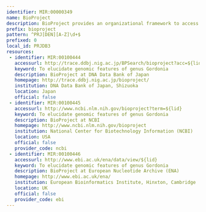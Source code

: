 ```yaml
---
identifier: MIR:00000349
name: BioProject
description: BioProject provides an organizational framework to access metadata about research projects and the data from the projects that are deposited into different databases. It provides information about a project’s scope, material, objectives, funding source and general relevance categories.
prefix: bioproject
pattern: ^PRJ[DEN][A-Z]\d+$
prefixed: 0
local_id: PRJDB3
resources:
 - identifier: MIR:00100444
   accessurl: http://trace.ddbj.nig.ac.jp/BPSearch/bioproject?acc=${lid}
   keyword: To elucidate genomic features of genus Gordonia
   description: BioProject at DNA Data Bank of Japan
   homepage: http://trace.ddbj.nig.ac.jp/bioproject/
   institution: DNA Data Bank of Japan, Shizuoka
   location: Japan
   official: false
 - identifier: MIR:00100445
   accessurl: http://www.ncbi.nlm.nih.gov/bioproject?term=${lid}
   keyword: To elucidate genomic features of genus Gordonia
   description: BioProject at NCBI
   homepage: http://www.ncbi.nlm.nih.gov/bioproject
   institution: National Center for Biotechnology Information (NCBI)
   location: USA
   official: false
   provider_code: ncbi
 - identifier: MIR:00100446
   accessurl: http://www.ebi.ac.uk/ena/data/view/${lid}
   keyword: To elucidate genomic features of genus Gordonia
   description: BioProject at European Nucleotide Archive (ENA)
   homepage: http://www.ebi.ac.uk/ena/
   institution: European Bioinformatics Institute, Hinxton, Cambridge
   location: UK
   official: false
   provider_code: ebi
---
```

